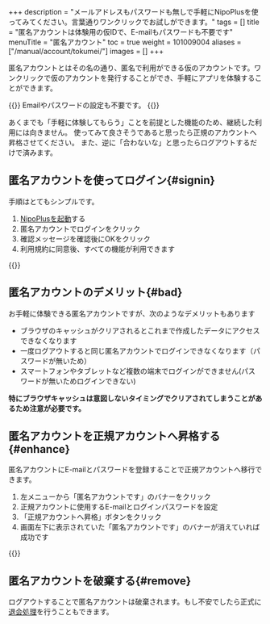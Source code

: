 +++
description = "メールアドレスもパスワードも無しで手軽にNipoPlusを使ってみてください。言葉通りワンクリックでお試しができます。"
tags = []
title = "匿名アカウントは体験用の仮IDで、E-mailもパスワードも不要です"
menuTitle = "匿名アカウント"
toc = true
weight = 101009004
aliases = ["/manual/account/tokumei/"]
images = []
+++

匿名アカウントとはその名の通り、匿名で利用ができる仮のアカウントです。ワンクリックで仮のアカウントを発行することができ、手軽にアプリを体験することができます。

{{<alice pos="right" icon="ok">}}
Emailやパスワードの設定も不要です。
{{</alice>}}

あくまでも「手軽に体験してもらう」ことを前提とした機能のため、継続した利用には向きません。
使ってみて良さそうであると思ったら正規のアカウントへ昇格させてください。
また、逆に「合わないな」と思ったらログアウトするだけで済みます。

## 匿名アカウントを使ってログイン{#signin}

手順はとてもシンプルです。

1. [NipoPlusを起動](https://nipoplus.sndbox.jp/)する
2. 匿名アカウントでログインをクリック
3. 確認メッセージを確認後にOKをクリック
4. 利用規約に同意後、すべての機能が利用できます

{{<appscreen filename="signup-anonymous" title="匿名アカウントはEmailやパスワードの設定をせずに利用できる仮のアカウントです">}}

## 匿名アカウントのデメリット{#bad}

お手軽に体験できる匿名アカウントですが、次のようなデメリットもあります

- ブラウザのキャッシュがクリアされるとこれまで作成したデータにアクセスできなくなります
- 一度ログアウトすると同じ匿名アカウントでログインできなくなります（パスワードが無いため）
- スマートフォンやタブレットなど複数の端末でログインができません(パスワードが無いためログインできない)

**特にブラウザキャッシュは意図しないタイミングでクリアされてしまうことがあるため注意が必要です。**

## 匿名アカウントを正規アカウントへ昇格する{#enhance}

匿名アカウントにE-mailとパスワードを登録することで正規アカウントへ移行できます。

1. 左メニューから「匿名アカウントです」のバナーをクリック
1. 正規アカウントに使用するE-mailとログインパスワードを設定
1. 「正規アカウントへ昇格」ボタンをクリック
1. 画面左下に表示されていた「匿名アカウントです」のバナーが消えていれば成功です

{{<appscreen filename="promotion-account" title="匿名アカウントを正規アカウントへ昇格させるにはEmailとパスワードを設定します">}}

## 匿名アカウントを破棄する{#remove}

ログアウトすることで匿名アカウントは破棄されます。もし不安でしたら正式に[退会処理](/docs/manual/remove/org/)を行うこともできます。
